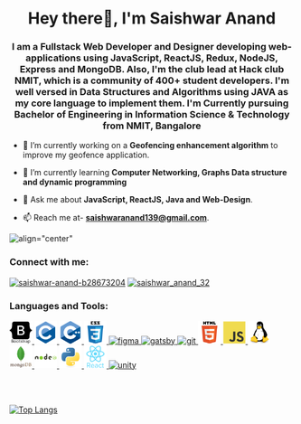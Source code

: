 <!-- # Hi there 👋, I'm Saishwar Anand

I am a Fullstack Web Developer and Designer at MadScientist having excellent skills in JavaScript, ReactJs, Redux, NodeJS, ExpressJS, MongoDB, Cascading Style Sheets (CSS) and HTML.
I'm the Technical Lead at Hack club NMIT.
I'm well versed in Algorithms and data structures using Java and Javascript. 
Currently pursuing Bachelor of Engineering in Information Science & Technology
from NMIT Bangalore.



### Skills-
 - ⚛️ React Js, Redux, REST Api's, Redux, NodeJs, (Full-stack) web development
  - 💻 Java and Javascript -->
  
   

 
<h1 align="center">Hey there👋, I'm Saishwar Anand</h1>



<h3 align="center">I am a Fullstack Web Developer and Designer developing web-applications using JavaScript, ReactJS, Redux, NodeJS, Express and MongoDB. Also, I'm the club lead at Hack club NMIT, which is a community of 400+ student developers. I'm well versed in Data Structures and Algorithms using JAVA as my core language to implement them. I'm Currently pursuing Bachelor of Engineering in Information Science & Technology from NMIT, Bangalore</h3>

- 🔭 I’m currently working on a **Geofencing enhancement algorithm** to improve my geofence application.

- 🌱 I’m currently learning **Computer Networking, Graphs Data structure and dynamic programming**

- 💬 Ask me about **JavaScript, ReactJS, Java and Web-Design**.

- 📫 Reach me at- **saishwaranand139@gmail.com**.

![align="center"](https://komarev.com/ghpvc/?username=saianand32) <h3 align="left">Connect with me:</h3>
<p align="left">
<a href="https://linkedin.com/in/saishwar-anand-b28673204" target="blank"><img align="center" src="https://raw.githubusercontent.com/rahuldkjain/github-profile-readme-generator/master/src/images/icons/Social/linked-in-alt.svg" alt="saishwar-anand-b28673204" height="30" width="40" /></a>
<a href="https://instagram.com/saishwar_anand_32" target="blank"><img align="center" src="https://raw.githubusercontent.com/rahuldkjain/github-profile-readme-generator/master/src/images/icons/Social/instagram.svg" alt="saishwar_anand_32" height="30" width="40" /></a>
</p>

<h3 align="left">Languages and Tools:</h3>
<p align="left"> <a href="https://getbootstrap.com" target="_blank" rel="noreferrer"> <img src="https://raw.githubusercontent.com/devicons/devicon/master/icons/bootstrap/bootstrap-plain-wordmark.svg" alt="bootstrap" width="40" height="40"/> </a> <a href="https://www.cprogramming.com/" target="_blank" rel="noreferrer"> <img src="https://raw.githubusercontent.com/devicons/devicon/master/icons/c/c-original.svg" alt="c" width="40" height="40"/> </a> <a href="https://www.w3schools.com/cpp/" target="_blank" rel="noreferrer"> <img src="https://raw.githubusercontent.com/devicons/devicon/master/icons/cplusplus/cplusplus-original.svg" alt="cplusplus" width="40" height="40"/> </a> <a href="https://www.w3schools.com/css/" target="_blank" rel="noreferrer"> <img src="https://raw.githubusercontent.com/devicons/devicon/master/icons/css3/css3-original-wordmark.svg" alt="css3" width="40" height="40"/> </a> <a href="https://www.figma.com/" target="_blank" rel="noreferrer"> <img src="https://www.vectorlogo.zone/logos/figma/figma-icon.svg" alt="figma" width="40" height="40"/> </a> <a href="https://www.gatsbyjs.com/" target="_blank" rel="noreferrer"> <img src="https://www.vectorlogo.zone/logos/gatsbyjs/gatsbyjs-icon.svg" alt="gatsby" width="40" height="40"/> </a> <a href="https://git-scm.com/" target="_blank" rel="noreferrer"> <img src="https://www.vectorlogo.zone/logos/git-scm/git-scm-icon.svg" alt="git" width="40" height="40"/> </a> <a href="https://www.w3.org/html/" target="_blank" rel="noreferrer"> <img src="https://raw.githubusercontent.com/devicons/devicon/master/icons/html5/html5-original-wordmark.svg" alt="html5" width="40" height="40"/> </a> <a href="https://developer.mozilla.org/en-US/docs/Web/JavaScript" target="_blank" rel="noreferrer"> <img src="https://raw.githubusercontent.com/devicons/devicon/master/icons/javascript/javascript-original.svg" alt="javascript" width="40" height="40"/> </a> <a href="https://www.linux.org/" target="_blank" rel="noreferrer"> <img src="https://raw.githubusercontent.com/devicons/devicon/master/icons/linux/linux-original.svg" alt="linux" width="40" height="40"/> </a> <a href="https://www.mongodb.com/" target="_blank" rel="noreferrer"> <img src="https://raw.githubusercontent.com/devicons/devicon/master/icons/mongodb/mongodb-original-wordmark.svg" alt="mongodb" width="40" height="40"/> </a> <a href="https://nodejs.org" target="_blank" rel="noreferrer"> <img src="https://raw.githubusercontent.com/devicons/devicon/master/icons/nodejs/nodejs-original-wordmark.svg" alt="nodejs" width="40" height="40"/> </a> <a href="https://www.python.org" target="_blank" rel="noreferrer"> <img src="https://raw.githubusercontent.com/devicons/devicon/master/icons/python/python-original.svg" alt="python" width="40" height="40"/> </a> <a href="https://reactjs.org/" target="_blank" rel="noreferrer"> <img src="https://raw.githubusercontent.com/devicons/devicon/master/icons/react/react-original-wordmark.svg" alt="react" width="40" height="40"/> </a> <a href="https://unity.com/" target="_blank" rel="noreferrer"> <img src="https://www.vectorlogo.zone/logos/unity3d/unity3d-icon.svg" alt="unity" width="40" height="40"/> </a> </p>
<br><br>

[![Top Langs](https://github-readme-stats.vercel.app/api/top-langs/?username=saianand32&layout=compact)](https://github.com/saianand32/github-readme-stats)






<!-- [![GitHub Streak](https://github-readme-streak-stats.herokuapp.com?user=saianand32&theme=buefy&date_format=j%20M%5B%20Y%5D)](https://git.io/streak-stats) -->














